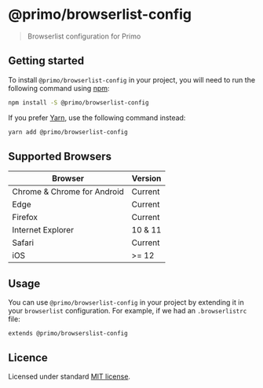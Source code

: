 # @primo/browserlist-config

> Browserlist configuration for Primo

## Getting started

To install `@primo/browserlist-config` in your project, you will need to run the
following command using [npm](https://www.npmjs.com/):

```bash
npm install -S @primo/browserlist-config
```

If you prefer [Yarn](https://yarnpkg.com/en/), use the following command
instead:

```bash
yarn add @primo/browserlist-config
```

## Supported Browsers

| Browser                     | Version |
|-----------------------------|---------|
| Chrome & Chrome for Android | Current |
| Edge                        | Current |
| Firefox                     | Current |
| Internet Explorer           | 10 & 11 |
| Safari                      | Current |
| iOS                         | >= 12   |

## Usage

You can use `@primo/browserlist-config` in your project by extending it in your
`browserlist` configuration. For example, if we had an `.browserlistrc` file:

```
extends @primo/browserslist-config
```

## Licence

Licensed under standard
[MIT license](https://github.com/primo-design-system/primo/blob/main/LICENSE).